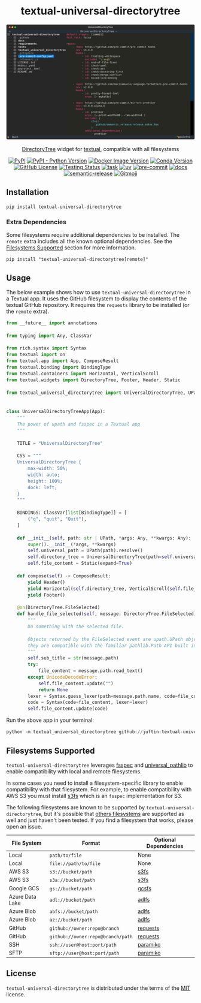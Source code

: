 <h1 align="center">textual-universal-directorytree</h1>

<div align="center">
  <a href="https://github.com/juftin/textual-universal-directorytree">
    <img src="docs/screenshots/test_github_screenshot.svg" alt="textual-universal-directorytree" />
  </a>
</div>

<p align="center">
<a href="https://textual.textualize.io/widgets/directory_tree/">DirectoryTree</a> widget for <a href="https://textual.textualize.io/">textual</a>, compatible with all filesystems
</p>

<p align="center">
  <a href="https://github.com/juftin/textual-universal-directorytree"><img src="https://img.shields.io/pypi/v/textual-universal-directorytree?color=blue&label=textual-universal-directorytree" alt="PyPI"></a>
  <a href="https://pypi.python.org/pypi/textual-universal-directorytree/"><img src="https://img.shields.io/pypi/pyversions/textual-universal-directorytree" alt="PyPI - Python Version"></a>
  <a href="https://hub.docker.com/r/juftin/textual-universal-directorytree"><img src="https://img.shields.io/docker/v/juftin/textual-universal-directorytree?color=blue&label=docker&logo=docker" alt="Docker Image Version"></a>
  <a href="https://github.com/conda-forge/textual-universal-directorytree-feedstock"><img src="https://img.shields.io/conda/v/conda-forge/textual-universal-directorytree?label=conda-forge" alt="Conda Version"></a>
  <a href="https://github.com/juftin/textual-universal-directorytree/blob/main/LICENSE"><img src="https://img.shields.io/github/license/juftin/textual-universal-directorytree?color=blue&label=License" alt="GitHub License"></a>
  <a href="https://github.com/juftin/textual-universal-directorytree/actions/workflows/test.yaml?query=branch%3Amain"><img src="https://github.com/juftin/textual-universal-directorytree/actions/workflows/test.yaml/badge.svg?branch=main" alt="Testing Status"></a>
  <a href="https://github.com/go-task/task"><img src="https://img.shields.io/badge/task---?message=task&logo=task&color=teal&labelColor=grey" alt="task"></a>
  <a href="https://github.com/astral-sh/uv"><img src="https://img.shields.io/endpoint?url=https://raw.githubusercontent.com/astral-sh/uv/main/assets/badge/v0.json" alt="uv"></a>
  <a href="https://github.com/pre-commit/pre-commit"><img src="https://img.shields.io/badge/pre--commit-enabled-lightgreen?logo=pre-commit" alt="pre-commit"></a>
  <a href="https://juftin.github.io/textual-universal-directorytree/"><img src="https://img.shields.io/static/v1?message=docs&color=526CFE&logo=Material+for+MkDocs&logoColor=FFFFFF&label=" alt="docs"></a>
  <a href="https://github.com/semantic-release/semantic-release"><img src="https://img.shields.io/badge/%20%20%F0%9F%93%A6%F0%9F%9A%80-semantic--release-e10079.svg" alt="semantic-release"></a>
  <a href="https://gitmoji.dev"><img src="https://img.shields.io/badge/gitmoji-%20😜%20😍-FFDD67.svg" alt="Gitmoji"></a>
</p>

## Installation

```shell
pip install textual-universal-directorytree
```

### Extra Dependencies

Some filesystems require additional dependencies to be installed.
The `remote` extra includes all the known optional dependencies. See the
[Filesystems Supported](#filesystems-supported) section for more information.

```shell
pip install "textual-universal-directorytree[remote]"
```

## Usage

The below example shows how to use `textual-universal-directorytree` in a Textual app.
It uses the GitHub filesystem to display the contents of the textual GitHub repository.
It requires the `requests` library to be installed (or the `remote` extra).

```python
from __future__ import annotations

from typing import Any, ClassVar

from rich.syntax import Syntax
from textual import on
from textual.app import App, ComposeResult
from textual.binding import BindingType
from textual.containers import Horizontal, VerticalScroll
from textual.widgets import DirectoryTree, Footer, Header, Static

from textual_universal_directorytree import UniversalDirectoryTree, UPath


class UniversalDirectoryTreeApp(App):
    """
    The power of upath and fsspec in a Textual app
    """

    TITLE = "UniversalDirectoryTree"

    CSS = """
    UniversalDirectoryTree {
        max-width: 50%;
        width: auto;
        height: 100%;
        dock: left;
    }
    """

    BINDINGS: ClassVar[list[BindingType]] = [
        ("q", "quit", "Quit"),
    ]

    def __init__(self, path: str | UPath, *args: Any, **kwargs: Any):
        super().__init__(*args, **kwargs)
        self.universal_path = UPath(path).resolve()
        self.directory_tree = UniversalDirectoryTree(path=self.universal_path)
        self.file_content = Static(expand=True)

    def compose(self) -> ComposeResult:
        yield Header()
        yield Horizontal(self.directory_tree, VerticalScroll(self.file_content))
        yield Footer()

    @on(DirectoryTree.FileSelected)
    def handle_file_selected(self, message: DirectoryTree.FileSelected) -> None:
        """
        Do something with the selected file.

        Objects returned by the FileSelected event are upath.UPath objects and
        they are compatible with the familiar pathlib.Path API built into Python.
        """
        self.sub_title = str(message.path)
        try:
            file_content = message.path.read_text()
        except UnicodeDecodeError:
            self.file_content.update("")
            return None
        lexer = Syntax.guess_lexer(path=message.path.name, code=file_content)
        code = Syntax(code=file_content, lexer=lexer)
        self.file_content.update(code)
```

Run the above app in your terminal:

```python
python -m textual_universal_directorytree github://juftin:textual-universal-directorytree@main/
```

## Filesystems Supported

`textual-universal-directorytree` leverages [fsspec](https://github.com/fsspec/filesystem_spec) and
[universal_pathlib](https://github.com/fsspec/universal_pathlib) to enable compatibility with
local and remote filesystems.

In some cases you need to install a filesystem-specific library
to enable compatibility with that filesystem. For example, to enable compatibility with AWS S3 you must
install [s3fs](https://github.com/fsspec/s3fs) which is an `fsspec` implementation for S3.

The following filesystems are known to be supported by `textual-universal-directorytree`, but it's possible
that [others filesystems](https://filesystem-spec.readthedocs.io/en/latest/api.html#other-known-implementations)
are supported as well and just haven't been tested. If you find a filesystem that works, please open an issue.

| File System     | Format                            | Optional Dependencies                            |
| --------------- | --------------------------------- | ------------------------------------------------ |
| Local           | `path/to/file`                    | None                                             |
| Local           | `file://path/to/file`             | None                                             |
| AWS S3          | `s3://bucket/path`                | [s3fs](https://github.com/fsspec/s3fs)           |
| AWS S3          | `s3a://bucket/path`               | [s3fs](https://github.com/fsspec/s3fs)           |
| Google GCS      | `gs://bucket/path`                | [gcsfs](https://github.com/fsspec/gcsfs)         |
| Azure Data Lake | `adl://bucket/path`               | [adlfs](https://github.com/fsspec/adlfs)         |
| Azure Blob      | `abfs://bucket/path`              | [adlfs](https://github.com/fsspec/adlfs)         |
| Azure Blob      | `az://bucket/path`                | [adlfs](https://github.com/fsspec/adlfs)         |
| GitHub          | `github://owner:repo@branch`      | [requests](https://github.com/requests/requests) |
| GitHub          | `github://owner:repo@branch/path` | [requests](https://github.com/requests/requests) |
| SSH             | `ssh://user@host:port/path`       | [paramiko](https://github.com/paramiko/paramiko) |
| SFTP            | `sftp://user@host:port/path`      | [paramiko](https://github.com/paramiko/paramiko) |

## License

`textual-universal-directorytree` is distributed under the terms of the [MIT](https://spdx.org/licenses/MIT.html)
license.
